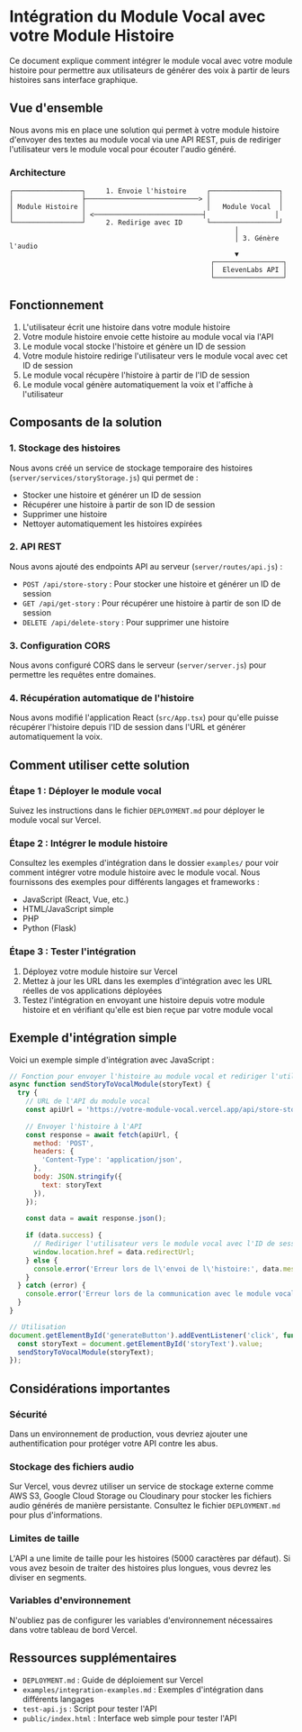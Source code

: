 # Intégration du Module Vocal avec votre Module Histoire

Ce document explique comment intégrer le module vocal avec votre module histoire pour permettre aux utilisateurs de générer des voix à partir de leurs histoires sans interface graphique.

## Vue d'ensemble

Nous avons mis en place une solution qui permet à votre module histoire d'envoyer des textes au module vocal via une API REST, puis de rediriger l'utilisateur vers le module vocal pour écouter l'audio généré.

### Architecture

```
┌─────────────────┐     1. Envoie l'histoire     ┌─────────────────┐
│                 ├────────────────────────────> │                 │
│ Module Histoire │                              │   Module Vocal  │
│                 │ <───────────────────────────┤                 │
└─────────────────┘     2. Redirige avec ID      └─────────────────┘
                                                        │
                                                        │ 3. Génère l'audio
                                                        ▼
                                                  ┌─────────────────┐
                                                  │  ElevenLabs API │
                                                  └─────────────────┘
```

## Fonctionnement

1. L'utilisateur écrit une histoire dans votre module histoire
2. Votre module histoire envoie cette histoire au module vocal via l'API
3. Le module vocal stocke l'histoire et génère un ID de session
4. Votre module histoire redirige l'utilisateur vers le module vocal avec cet ID de session
5. Le module vocal récupère l'histoire à partir de l'ID de session
6. Le module vocal génère automatiquement la voix et l'affiche à l'utilisateur

## Composants de la solution

### 1. Stockage des histoires

Nous avons créé un service de stockage temporaire des histoires (`server/services/storyStorage.js`) qui permet de :
- Stocker une histoire et générer un ID de session
- Récupérer une histoire à partir de son ID de session
- Supprimer une histoire
- Nettoyer automatiquement les histoires expirées

### 2. API REST

Nous avons ajouté des endpoints API au serveur (`server/routes/api.js`) :
- `POST /api/store-story` : Pour stocker une histoire et générer un ID de session
- `GET /api/get-story` : Pour récupérer une histoire à partir de son ID de session
- `DELETE /api/delete-story` : Pour supprimer une histoire

### 3. Configuration CORS

Nous avons configuré CORS dans le serveur (`server/server.js`) pour permettre les requêtes entre domaines.

### 4. Récupération automatique de l'histoire

Nous avons modifié l'application React (`src/App.tsx`) pour qu'elle puisse récupérer l'histoire depuis l'ID de session dans l'URL et générer automatiquement la voix.

## Comment utiliser cette solution

### Étape 1 : Déployer le module vocal

Suivez les instructions dans le fichier `DEPLOYMENT.md` pour déployer le module vocal sur Vercel.

### Étape 2 : Intégrer le module histoire

Consultez les exemples d'intégration dans le dossier `examples/` pour voir comment intégrer votre module histoire avec le module vocal. Nous fournissons des exemples pour différents langages et frameworks :
- JavaScript (React, Vue, etc.)
- HTML/JavaScript simple
- PHP
- Python (Flask)

### Étape 3 : Tester l'intégration

1. Déployez votre module histoire sur Vercel
2. Mettez à jour les URL dans les exemples d'intégration avec les URL réelles de vos applications déployées
3. Testez l'intégration en envoyant une histoire depuis votre module histoire et en vérifiant qu'elle est bien reçue par votre module vocal

## Exemple d'intégration simple

Voici un exemple simple d'intégration avec JavaScript :

```javascript
// Fonction pour envoyer l'histoire au module vocal et rediriger l'utilisateur
async function sendStoryToVocalModule(storyText) {
  try {
    // URL de l'API du module vocal
    const apiUrl = 'https://votre-module-vocal.vercel.app/api/store-story';
    
    // Envoyer l'histoire à l'API
    const response = await fetch(apiUrl, {
      method: 'POST',
      headers: {
        'Content-Type': 'application/json',
      },
      body: JSON.stringify({
        text: storyText
      }),
    });
    
    const data = await response.json();
    
    if (data.success) {
      // Rediriger l'utilisateur vers le module vocal avec l'ID de session
      window.location.href = data.redirectUrl;
    } else {
      console.error('Erreur lors de l\'envoi de l\'histoire:', data.message);
    }
  } catch (error) {
    console.error('Erreur lors de la communication avec le module vocal:', error);
  }
}

// Utilisation
document.getElementById('generateButton').addEventListener('click', function() {
  const storyText = document.getElementById('storyText').value;
  sendStoryToVocalModule(storyText);
});
```

## Considérations importantes

### Sécurité

Dans un environnement de production, vous devriez ajouter une authentification pour protéger votre API contre les abus.

### Stockage des fichiers audio

Sur Vercel, vous devrez utiliser un service de stockage externe comme AWS S3, Google Cloud Storage ou Cloudinary pour stocker les fichiers audio générés de manière persistante. Consultez le fichier `DEPLOYMENT.md` pour plus d'informations.

### Limites de taille

L'API a une limite de taille pour les histoires (5000 caractères par défaut). Si vous avez besoin de traiter des histoires plus longues, vous devrez les diviser en segments.

### Variables d'environnement

N'oubliez pas de configurer les variables d'environnement nécessaires dans votre tableau de bord Vercel.

## Ressources supplémentaires

- `DEPLOYMENT.md` : Guide de déploiement sur Vercel
- `examples/integration-examples.md` : Exemples d'intégration dans différents langages
- `test-api.js` : Script pour tester l'API
- `public/index.html` : Interface web simple pour tester l'API
